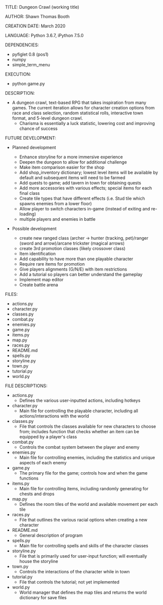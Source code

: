 TITLE: Dungeon Crawl (working title)

AUTHOR: Shawn Thomas Booth

CREATION DATE: March 2020

LANGUAGE: Python 3.6.7, iPython 7.5.0

DEPENDENCIES:
- pyfiglet 0.8 (pos1)
- numpy
- simple_term_menu

EXECUTION:
- python game.py
 
DESCRIPTION:
- A dungeon crawl, text-based RPG that takes inspiration from many games. The current iteration allows for character 
  creation options from race and class selection, random statistical rolls, interactive town format, and 5-level dungeon
  crawl.  
  - Charisma is essentially a luck statistic, lowering cost and improving chance of success

FUTURE DEVELOPMENT:
- Planned development
    - Enhance storyline for a more immersive experience
    - Deepen the dungeon to allow for additional challenge
    - Make item comparison easier for the shop
    - Add shop_inventory dictionary; lowest level items will be available by default and subsequent items will need to 
      be farmed
    - Add quests to game; add tavern in town for obtaining quests
    - Add more accessories with various effects; special items for each final class
    - Create tile types that have different effects (i.e. Stud tile which spawns enemies from a lower floor)
    - Allow player to switch characters in-game (instead of exiting and re-loading)
    - multiple players and enemies in battle

- Possible development
    - create new ranged class (archer -> hunter (tracking, pet)/ranger (sword and arrow)/arcane trickster (magical arrows)
    - create 3rd promotion classes (likely crossover class)
    - Item identification
    - Add capability to have more than one playable character
    - Require rare items for promotion
    - Give players alignments (G/N/E) with item restrictions
    - Add a tutorial so players can better understand the gameplay
    - Implement map editor
    - Create battle arena

FILES:
- actions.py
- character.py
- classes.py
- combat.py
- enemies.py
- game.py
- items.py
- map.py
- races.py
- README.md
- spells.py
- storyline.py
- town.py
- tutorial.py
- world.py

FILE DESCRIPTIONS:
- actions.py
    - Defines the various user-inputted actions, including hotkeys
- character.py
    - Main file for controlling the playable character, including all actions/interactions with the world
- classes.py
    - File that controls the classes available for new characters to choose from; includes function that checks whether 
      an item can be equipped by a player's class
- combat.py
    - Controls the combat system between the player and enemy
- enemies.py
    - Main file for controlling enemies, including the statistics and unique aspects of each enemy
- game.py
    - The primary file for the game; controls how and when the game functions
- items.py
    - Main file for controlling items, including randomly generating for chests and drops
- map.py
    - Defines the room tiles of the world and available movement per each tile
- races.py
    - File that outlines the various racial options when creating a new character
- README.md
    - General description of program
- spells.py
    - Main file for controlling spells and skills of the character classes
- storyline.py
    - File that is primarily used for user-input function; will eventually house the storyline
- town.py
    - Controls the interactions of the character while in town
- tutorial.py
    - File that controls the tutorial; not yet implemented
- world.py
    - World manager that defines the map tiles and returns the world dictionary for save files
